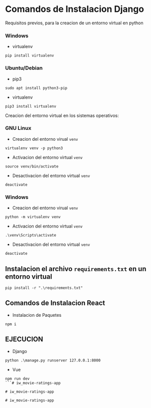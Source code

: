 # Comandos de Instalacion Django

Requisitos previos, para la creacion de un entorno virtual en python

### Windows
- virtualenv
```
pip install virtualenv
```

### Ubuntu/Debian
- pip3
```
sudo apt install python3-pip
```

- virtualenv
```
pip3 install virtualenv
```

Creacion del entorno virtual en los sistemas operativos:

### GNU Linux
- Creacion del entorno virual `venv`
```
virtualenv venv -p python3
```
- Activacion del entorno virtual `venv`
```
source venv/bin/activate
```
- Desactivacion del entorno virtual `venv`
```
deactivate
```

### Windows
- Creacion del entorno virual `venv`
```
python -m virtualenv venv
```
- Activacion del entorno virtual `venv`
```
.\venv\Scripts\activate
```
- Desactivacion del entorno virtual `venv`
```
deactivate
```

##  Instalacion el archivo `requirements.txt` en un entorno virtual
```
pip install -r ".\requirements.txt"
```

## Comandos de Instalacion React

- Instalacion de Paquetes
```
npm i
```

## EJECUCION

- Django
```
python .\manage.py runserver 127.0.0.1:8000 
```

- Vue
```
npm run dev
```#   i w _ m o v i e - r a t i n g s - a p p  
 #   i w _ m o v i e - r a t i n g s - a p p  
 #   i w _ m o v i e - r a t i n g s - a p p  
 